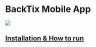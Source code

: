 # BackTix Mobile App

<img src="https://raw.githubusercontent.com/ikhsan3adi/backtix-support/
main/assets/banner.png">

## [Installation & How to run](https://github.com/ikhsan3adi/backtix/blob/main/docs/mobile-app.md)